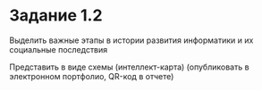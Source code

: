 # Задание 1.2

Выделить важные этапы в истории развития информатики и их социальные последствия

Представить в виде схемы (интеллект-карта)
(опубликовать в электронном портфолио, QR-код в отчете)
